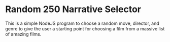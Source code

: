 # Random 250 Narrative Selector
This is a simple NodeJS program to choose a random move, director, and genre to give the user a starting point for choosing a film from a massive list of amazing films.
